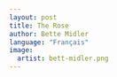 ```yaml
---
layout: post
title: The Rose
author: Bette Midler
language: "Français"
image:
  artist: bett-midler.png
---
```

